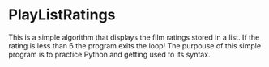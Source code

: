 # PlayListRatings
This is a simple algorithm that displays the film ratings stored in a list. If the rating is less than 6 the program exits the loop! 
The purpouse of this simple program is to practice Python and getting used to its syntax.
